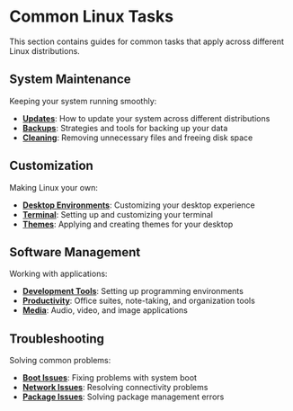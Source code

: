 # Common Linux Tasks

This section contains guides for common tasks that apply across different Linux distributions.

## System Maintenance

Keeping your system running smoothly:

- [**Updates**](system-maintenance/updates.md): How to update your system across different distributions
- [**Backups**](system-maintenance/backups.md): Strategies and tools for backing up your data
- [**Cleaning**](system-maintenance/cleaning.md): Removing unnecessary files and freeing disk space

## Customization

Making Linux your own:

- [**Desktop Environments**](customization/desktop-environments.md): Customizing your desktop experience
- [**Terminal**](customization/terminal.md): Setting up and customizing your terminal
- [**Themes**](customization/themes.md): Applying and creating themes for your desktop

## Software Management

Working with applications:

- [**Development Tools**](software/development-tools.md): Setting up programming environments
- [**Productivity**](software/productivity.md): Office suites, note-taking, and organization tools
- [**Media**](software/media.md): Audio, video, and image applications

## Troubleshooting

Solving common problems:

- [**Boot Issues**](troubleshooting/boot-issues.md): Fixing problems with system boot
- [**Network Issues**](troubleshooting/network-issues.md): Resolving connectivity problems
- [**Package Issues**](troubleshooting/package-issues.md): Solving package management errors